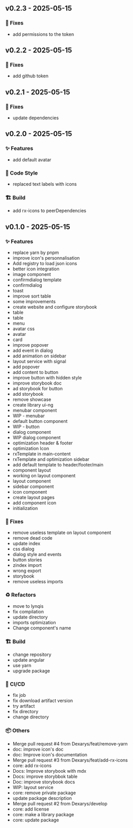 ## v0.2.3 - 2025-05-15

### 🐛 Fixes
- add permissions to the token

## v0.2.2 - 2025-05-15

### 🐛 Fixes
- add github token

## v0.2.1 - 2025-05-15

### 🐛 Fixes
- update dependencies

## v0.2.0 - 2025-05-15

### ✨ Features
- add default avatar

### 🎨 Code Style
- replaced text labels with icons

### 🏗️ Build
- add rx-icons to peerDependencies

## v0.1.0 - 2025-05-15

### ✨ Features
- replace yarn by pnpm
- improve icon's personnalisation
- Add registry to load json icons
- better icon integration
- image component
- confirmdialog template
- confirmdialog
- toast
- improve sort table
- some improvements
- create website and configure storybook
- table
- table
- menu
- avatar css
- avatar
- card
- improve popover
- add event in dialog
- add animation on sidebar
- layout service with signal
- add popover
- add content to button
- improve button with hidden style
- improve storybook doc
- ad storybook for button
- add storybook
- remove showcase
- create library ui-ng
- menubar component
- WIP - menubar
- default button component
- WIP - button
- dialog component
- WIP dialog component
- optimization header & footer
- optimization Icon
- rxTemplate in main-content
- rxTemplate and optimization sidebar
- add default template to header/footer/main
- component layout
- working on layout component
- layout component
- sidebar component
- icon component
- create layout pages
- add component icon
- initialization

### 🐛 Fixes
- remove useless template on layout component
- remove dead code
- update index
- css dialog
- dialog style and events
- button stories
- zindex import
- wrong export
- storybook
- remove useless imports

### ♻️ Refactors
- move to lynqis
- fix compilation
- update directory
- imports optimization
- Change component's name

### 🏗️ Build
- change repository
- update angular
- use yarn
- upgrade package

### 🔧 CI/CD
- fix job
- fix download artifact version
- try artifact
- fix directory
- change directory

### 📦 Others
- Merge pull request #4 from Dexarys/feat/remove-yarn
- doc: improve icon's doc
- doc: Improve icon's documentation
- Merge pull request #3 from Dexarys/feat/add-rx-icons
- core: add rx-icons
- Docs: Improve storybook with mdx
- Docs: improve storybbok table
- Doc: improve storybook docs
- WIP: layout service
- core: remove private package
- update package description
- Merge pull request #2 from Dexarys/develop
- core: add license
- core: make a library package
- core: update package

